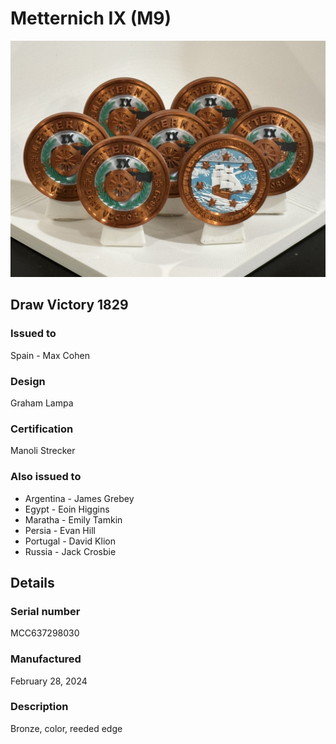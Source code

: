 
# Metternich IX (M9)

![Metternich IX (M9) Coins](m9-coins.jpg)

## Draw Victory 1829

### Issued to

Spain - Max Cohen

### Design

Graham Lampa

### Certification

Manoli Strecker

### Also issued to

* Argentina - James Grebey
* Egypt - Eoin Higgins
* Maratha - Emily Tamkin
* Persia - Evan Hill
* Portugal - David Klion
* Russia - Jack Crosbie

## Details

### Serial number

MCC637298030

### Manufactured
February 28, 2024

### Description

Bronze, color, reeded edge
